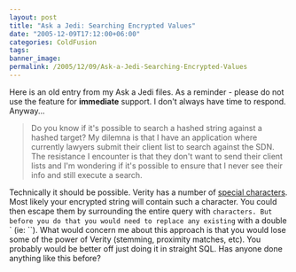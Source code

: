 ```yaml
---
layout: post
title: "Ask a Jedi: Searching Encrypted Values"
date: "2005-12-09T17:12:00+06:00"
categories: ColdFusion 
tags: 
banner_image: 
permalink: /2005/12/09/Ask-a-Jedi-Searching-Encrypted-Values
---
```


Here is an old entry from my Ask a Jedi files. As a reminder - please do not use the feature for <b>immediate</b> support. I don't always have time to respond. Anyway...

<blockquote>
Do you know if it's possible to search a hashed string against a hashed target?  My dilemna is that I have an application where currently lawyers submit their client list to search against the SDN. The resistance I encounter is that they don't want to send their client lists and I'm wondering if it's possible to ensure that I never see their info and still execute a search.
</blockquote>

Technically it should be possible. Verity has a number of <a href="http://livedocs.macromedia.com/coldfusion/7/htmldocs/00001325.htm">special characters</a>. Most likely your encrypted string will contain such a character. You could then escape them by surrounding the entire query with ` characters. But before you do that you would need to replace any existing ` with a double ` (ie: ``). What would concern me about this approach is that you would lose some of the power of Verity (stemming, proximity matches, etc). You probably would be better off just doing it in straight SQL. Has anyone done anything like this before?